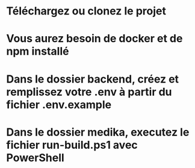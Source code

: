 # Téléchargez ou clonez le projet
# Vous aurez besoin de docker et de npm installé
# Dans le dossier backend, créez et remplissez votre .env à partir du fichier .env.example
# Dans le dossier medika, executez le fichier run-build.ps1 avec PowerShell